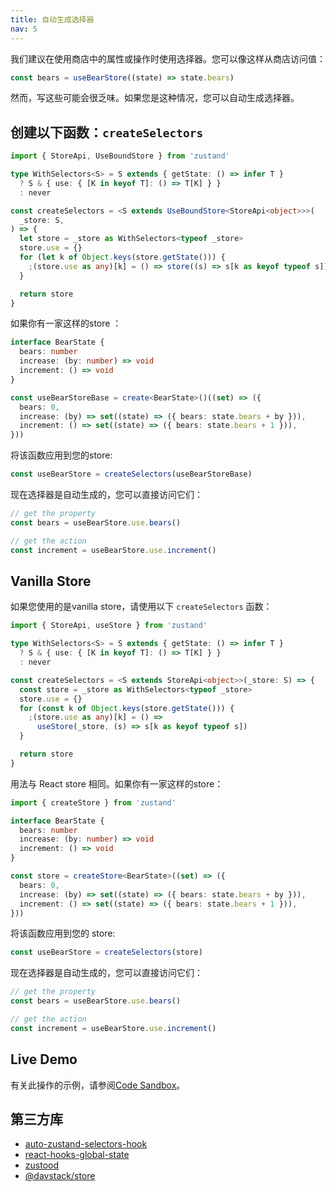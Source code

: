 ```yaml
---
title: 自动生成选择器
nav: 5
---
```


我们建议在使用商店中的属性或操作时使用选择器。您可以像这样从商店访问值：

```typescript
const bears = useBearStore((state) => state.bears)
```

然而，写这些可能会很乏味。如果您是这种情况，您可以自动生成选择器。

## 创建以下函数：`createSelectors`

```typescript
import { StoreApi, UseBoundStore } from 'zustand'

type WithSelectors<S> = S extends { getState: () => infer T }
  ? S & { use: { [K in keyof T]: () => T[K] } }
  : never

const createSelectors = <S extends UseBoundStore<StoreApi<object>>>(
  _store: S,
) => {
  let store = _store as WithSelectors<typeof _store>
  store.use = {}
  for (let k of Object.keys(store.getState())) {
    ;(store.use as any)[k] = () => store((s) => s[k as keyof typeof s])
  }

  return store
}
```

如果你有一家这样的store ：

```typescript
interface BearState {
  bears: number
  increase: (by: number) => void
  increment: () => void
}

const useBearStoreBase = create<BearState>()((set) => ({
  bears: 0,
  increase: (by) => set((state) => ({ bears: state.bears + by })),
  increment: () => set((state) => ({ bears: state.bears + 1 })),
}))
```

将该函数应用到您的store:

```typescript
const useBearStore = createSelectors(useBearStoreBase)
```

现在选择器是自动生成的，您可以直接访问它们：

```typescript
// get the property
const bears = useBearStore.use.bears()

// get the action
const increment = useBearStore.use.increment()
```

## Vanilla Store

如果您使用的是vanilla store，请使用以下 `createSelectors` 函数：

```typescript
import { StoreApi, useStore } from 'zustand'

type WithSelectors<S> = S extends { getState: () => infer T }
  ? S & { use: { [K in keyof T]: () => T[K] } }
  : never

const createSelectors = <S extends StoreApi<object>>(_store: S) => {
  const store = _store as WithSelectors<typeof _store>
  store.use = {}
  for (const k of Object.keys(store.getState())) {
    ;(store.use as any)[k] = () =>
      useStore(_store, (s) => s[k as keyof typeof s])
  }

  return store
}
```

用法与 React store 相同。如果你有一家这样的store：

```typescript
import { createStore } from 'zustand'

interface BearState {
  bears: number
  increase: (by: number) => void
  increment: () => void
}

const store = createStore<BearState>((set) => ({
  bears: 0,
  increase: (by) => set((state) => ({ bears: state.bears + by })),
  increment: () => set((state) => ({ bears: state.bears + 1 })),
}))
```

将该函数应用到您的 store:

```typescript
const useBearStore = createSelectors(store)
```

现在选择器是自动生成的，您可以直接访问它们：

```typescript
// get the property
const bears = useBearStore.use.bears()

// get the action
const increment = useBearStore.use.increment()
```

## Live Demo


有关此操作的示例，请参阅[Code Sandbox](https://codesandbox.io/s/zustand-auto-generate-selectors-forked-rl8v5e?file=/src/selectors.ts)。

## 第三方库

- [auto-zustand-selectors-hook](https://github.com/Albert-Gao/auto-zustand-selectors-hook)
- [react-hooks-global-state](https://github.com/dai-shi/react-hooks-global-state)
- [zustood](https://github.com/udecode/zustood)
- [@davstack/store](https://github.com/DawidWraga/davstack)
